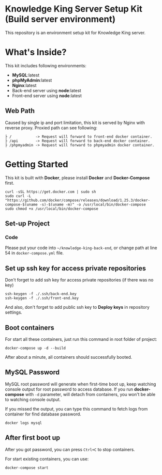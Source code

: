 # Knowledge King Server Setup Kit (Build server environment)
This repository is an environment setup kit for Knowledge King server.

# What's Inside?
This kit includes following environments:
- **MySQL**:latest
- **phpMyAdmin**:latest
- **Nginx**:latest
- Back-end server using **node**:latest
- Front-end server using **node**:latest

## Web Path
Caused by single ip and port limitation, this kit is served by Nginx with reverse proxy.
Proxied path can see following:
```
├ /           -> Request will forward to front-end docker container.
├ /api        -> Request will forward to back-end docker container.
├ /phpmyadmin -> Request will forward to phpmyadmin docker container.
```

# Getting Started
This kit is built with **Docker**, please install **Docker** and **Docker-Compose** first.
```shell
curl -sSL https://get.docker.com | sudo sh
sudo curl -L "https://github.com/docker/compose/releases/download/1.25.3/docker-compose-$(uname -s)-$(uname -m)" -o /usr/local/bin/docker-compose
sudo chmod +x /usr/local/bin/docker-compose
```

## Set-up Project
### Code
Please put your code into `~/knowledge-king-back-end`, or change path at line 54 in `docker-compose.yml` file.

## Set up ssh key for access private repositories
Don't forget to add ssh key for access private repositories (if there was no key)
```shell
ssh-keygen -f ./.ssh/back-end.key
ssh-keygen -f ./.ssh/front-end.key
```
And also, don't forget to add public ssh key to **Deploy keys** in repository settings.

## Boot containers

For start all these containers, just run this command in root folder of project:
```shell
docker-compose up -d --build
```
After about a minute, all containers should successfully booted.

## MySQL Password
MySQL root password will generate when first-time boot up, keep watching console output for root password to access database.
If you run **docker-compose** with `-d` parameter, will detach from containers, you won't be able to watching console output.

If you missed the output, you can type this command to fetch logs from container for find database password.
```shell
docker logs mysql
```

## After first boot up
After you got password, you can press `Ctrl+C` to stop containers.

For start existing containers, you can use:
```shell
docker-compose start
```
